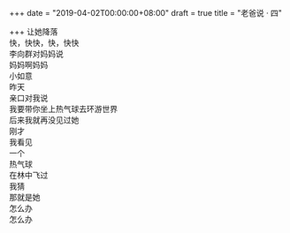 +++
date = "2019-04-02T00:00:00+08:00"
draft = true
title = "老爸说 · 四"

+++
让她降落  
快，快快，快，快快  
李向群对妈妈说  
妈妈啊妈妈  
小如意  
昨天  
亲口对我说  
我要带你坐上热气球去环游世界  
后来我就再没见过她  
刚才  
我看见  
一个  
热气球  
在林中飞过  
我猜  
那就是她  
怎么办  
怎么办  